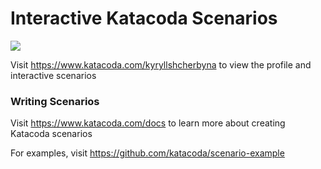 # Interactive Katacoda Scenarios

[![](http://shields.katacoda.com/katacoda/kyryllshcherbyna/count.svg)](https://www.katacoda.com/kyryllshcherbyna "Get your profile on Katacoda.com")

Visit https://www.katacoda.com/kyryllshcherbyna to view the profile and interactive scenarios

### Writing Scenarios
Visit https://www.katacoda.com/docs to learn more about creating Katacoda scenarios

For examples, visit https://github.com/katacoda/scenario-example
